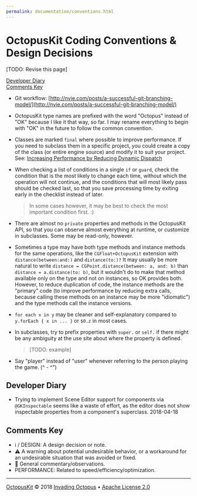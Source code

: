 ```yaml
---
permalink: documentation/conventions.html
---
```


# OctopusKit Coding Conventions & Design Decisions

[TODO: Revise this page]

[Developer Diary](#developer-diary)  
[Comments Key](#comments-key)

- Git workflow: [http://nvie.com/posts/a-successful-git-branching-model/](http://nvie.com/posts/a-successful-git-branching-model/)

- OctopusKit type names are prefixed with the word "Octopus" instead of "OK" because I like it that way, so far. I may rename everything to begin with "OK" in the future to follow the common convention.

- Classes are marked `final` where possible to improve performance. If you need to subclass them in a specific project, you could create a copy of the class (or entire engine source) and modify it to suit your project. See: [Increasing Performance by Reducing Dynamic Dispatch](https://developer.apple.com/swift/blog/?id=27)

- When checking a list of conditions in a single `if` or `guard`, check the condition that is the most likely to change each time, without which the operation will not continue, and the conditions that will most likely pass should be checked last, so that you save processing time by exiting early in the checklist instead of later.
	> In some cases however, it may be best to check the most important condition first. :)

- There are almost no `private` properties and methods in the OctopusKit API, so that you can observe almost everything at runtime, or customize in subclasses. Some may be read-only, however.

- Sometimes a type may have both type methods and instance methods for the same operations, like the `CGFloat+OctopusKit` extension with `distance(between:and:)` and `distance(to:)?` It may usually be more natural to write `distance = CGPoint.distance(between: a, and: b)` than `distance = a.distance(to: b)`, but it wouldn't do to make that method available only on the type and not on instances, so OK provides both. However, to reduce duplication of code, the instance methods are the "primary" code (to improve performance by reducing extra calls, because calling these methods on an instance may be more "idiomatic") and the type methods call the instance versions.

- `for each x in y` may be cleaner and self-explanatory compared to `y.forEach { x in ... }` or `$0.z` in most cases.

- In subclasses, try to prefix properties with `super.` or `self.` if there might be any ambiguity at the use site about where the property is defined.
    > [TODO: example]

- Say "player" instead of "user" whenever referring to the person playing the game. (^ - ^")

## Developer Diary

- Trying to implement Scene Editor support for components via `@GKInspectable` seems like a waste of effort, as the editor does not show inspectable properties from a component's superclass. 2018-04-18

## Comments Key

- ℹ️ / DESIGN: A design decision or note.
- ⚠️ A warning about potential undesirable behavior, or a workaround for an undesirable situation that was avoided or fixed. 
- 💬 General commentary/observations.
- PERFORMANCE: Related to speed/efficiency/optimization.

----

[OctopusKit][repository] © 2018 [Invading Octopus][website] • [Apache License 2.0][license]

[repository]: https://github.com/invadingoctopus/octopuskit
[website]: https://invadingoctopus.io
[license]: https://www.apache.org/licenses/LICENSE-2.0.html
